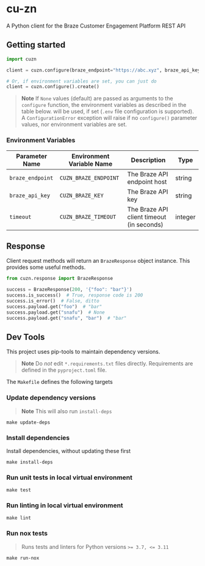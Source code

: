# cu-zn
A Python client for the Braze Customer Engagement Platform REST API

## Getting started
```python
import cuzn

client = cuzn.configure(braze_endpoint="https://abc.xyz", braze_api_key="foobar", timeout=10).create()

# Or, if environment variables are set, you can just do
client = cuzn.configure().create()
```

> **Note**
> If `None` values (default) are passed as arguments to the `configure` function, the
> environment variables as described in the table below. will be used, if set (`.env`
> file configuration is supported). A `ConfigurationError` exception will
> raise if no `configure()` parameter values, nor environment variables are set.

### Environment Variables
| Parameter Name | Environment Variable Name | Description | Type |
| -------------- | ------------------------- | ----------- | ---- |
| `braze_endpoint` | `CUZN_BRAZE_ENDPOINT` | The Braze API endpoint host | string |
| `braze_api_key` | `CUZN_BRAZE_KEY` | The Braze API key | string |
| `timeout` | `CUZN_BRAZE_TIMEOUT` | The Braze API client timeout (in seconds) | integer |

## Response
Client request methods will return an `BrazeResponse` object instance. This provides some useful methods.
```python
from cuzn.response import BrazeResponse

success = BrazeResponse(200, '{"foo": "bar"}')
success.is_success()  # True, response code is 200
success.is_error()  # False, ditto
success.payload.get("foo")  # "bar"
success.payload.get("snafu")  # None
success.payload.get("snafu", "bar")  # "bar"
```

## Dev Tools
This project uses pip-tools to maintain dependency versions.

> **Note**
> Do _not_ edit `*.requirements.txt` files directly. Requirements are defined in the `pyproject.toml` file.

The `Makefile` defines the following targets
### Update dependency versions

> **Note**
> This will also run `install-deps`

```shell
make update-deps
```

### Install dependencies
Install dependencies, without updating these first
```shell
make install-deps
```

### Run unit tests in local virtual environment
```shell
make test
```

### Run linting in local virtual environment
```shell
make lint
```

### Run nox tests

> Runs tests and linters for Python versions `>= 3.7, <= 3.11`

```shell
make run-nox
```
